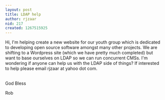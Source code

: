 ```yaml
---
layout: post
title: LDAP help
author: rjzaar
nid: 217
created: 1267515925
---
```

<p>
	Hi, I&#39;m helping create a new website for our youth group which is dedicated to developing open source software amongst many other projects. We are shifting to a Wordpress site (which we have pretty much completed) but want to base ourselves on LDAP so we can run concurrent CMSs. I&#39;m wondering if anyone can help us with the LDAP side of things? If interested to help please email rjzaar at yahoo dot com.</p>
<p>
	<br />
	God Bless</p>
<p>
	Rob</p>
<p>
	&nbsp;</p>
